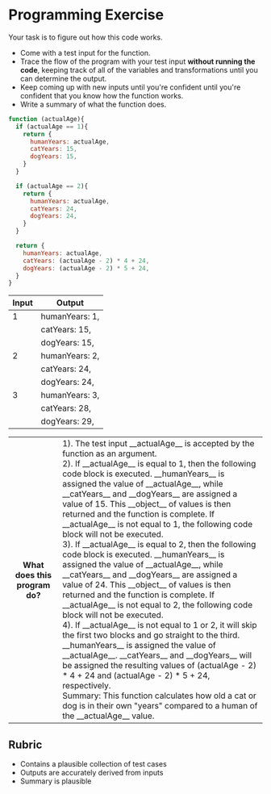 # Programming Exercise

Your task is to figure out how this code works.

* Come with a test input for the function.
* Trace the flow of the program with your test input **without running the code**, keeping track of all of the variables and transformations until you can determine the output.
* Keep coming up with new inputs until you're confident until you're confident that you know how the function works.
* Write a summary of what the function does.

```js
function (actualAge){
  if (actualAge == 1){
    return {
      humanYears: actualAge,
      catYears: 15,
      dogYears: 15,
    }
  }

  if (actualAge == 2){
    return {
      humanYears: actualAge,
      catYears: 24,
      dogYears: 24,
    }
  }

  return {
    humanYears: actualAge,
    catYears: (actualAge - 2) * 4 + 24,
    dogYears: (actualAge - 2) * 5 + 24,
  }
}
```

| Input | Output        |
| ----- | ------------- |
|   1   | humanYears: 1,|
|       | catYears: 15, |
|       | dogYears: 15, | 
|   2   | humanYears: 2,|
|       | catYears: 24, |
|       | dogYears: 24, | 
|   3   | humanYears: 3,|
|       | catYears: 28, | 
|       | dogYears: 29, | 

<table>
  <tr>
    <th>What does this program do?</th>
    <td>1). The test input __actualAge__ is accepted by the function as an argument.<br>
2). If __actualAge__ is equal to 1, then the following code block is executed. __humanYears__ is assigned the value of __actualAge__, while __catYears__ and __dogYears__ are assigned a value of 15. This __object__ of values is then returned and the function is complete. If __actualAge__ is not equal to 1, the following code block will not be executed.<br>
3). If __actualAge__ is equal to 2, then the following code block is executed. __humanYears__ is assigned the value of __actualAge__, while __catYears__ and __dogYears__ are assigned a value of 24. This __object__ of values is then returned and the function is complete. If __actualAge__ is not equal to 2, the following code block will not be executed.<br>
4). If __actualAge__ is not equal to 1 or 2, it will skip the first two blocks and go straight to the third. __humanYears__ is assigned the value of __actualAge__. __catYears__ and __dogYears__ will be assigned the resulting values of (actualAge - 2) * 4 + 24 and (actualAge - 2) * 5 + 24, respectively.<br>
Summary: This function calculates how old a cat or dog is in their own "years" compared to a human of the __actualAge__ value.</td>
  </tr>
</table>

## Rubric

* Contains a plausible collection of test cases
* Outputs are accurately derived from inputs
* Summary is plausible
